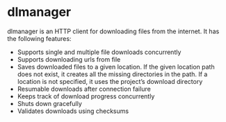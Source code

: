 # dlmanager

dlmanager is an HTTP client for downloading files from the internet. It has the following features:

- Supports single and multiple file downloads concurrently
- Supports downloading urls from file
- Saves downloaded files to a given location. If the given location path does not exist, it creates all the missing directories in the path. If a location is not specified, it uses the project’s download directory
- Resumable downloads after connection failure
- Keeps track of download progress concurrently
- Shuts down gracefully
- Validates downloads using checksums
